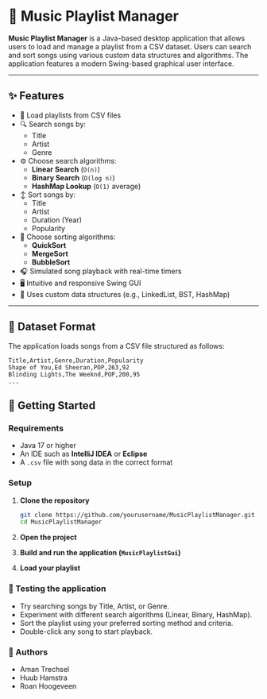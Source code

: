 # 🎵 Music Playlist Manager

**Music Playlist Manager** is a Java-based desktop application that allows users to load and manage a playlist from a CSV dataset. Users can search and sort songs using various custom data structures and algorithms. The application features a modern Swing-based graphical user interface.

---

## ✨ Features

- 📂 Load playlists from CSV files
- 🔍 Search songs by:
    - Title
    - Artist
    - Genre
- ⚙️ Choose search algorithms:
    - **Linear Search** (`O(n)`)
    - **Binary Search** (`O(log n)`)
    - **HashMap Lookup** (`O(1)` average)
- ↕️ Sort songs by:
    - Title
    - Artist
    - Duration (Year)
    - Popularity
- 🚀 Choose sorting algorithms:
    - **QuickSort**
    - **MergeSort**
    - **BubbleSort**
- 🎧 Simulated song playback with real-time timers
- 🖥️ Intuitive and responsive Swing GUI
- 🧠 Uses custom data structures (e.g., LinkedList, BST, HashMap)

---

## 📁 Dataset Format

The application loads songs from a CSV file structured as follows:

```csv
Title,Artist,Genre,Duration,Popularity
Shape of You,Ed Sheeran,POP,263,92
Blinding Lights,The Weeknd,POP,200,95
...
```

## 🚀 Getting Started

### Requirements

- Java 17 or higher
- An IDE such as **IntelliJ IDEA** or **Eclipse**
- A `.csv` file with song data in the correct format

### Setup

1. **Clone the repository**

   ```bash
   git clone https://github.com/yourusername/MusicPlaylistManager.git
   cd MusicPlaylistManager
2. **Open the project**
3. **Build and run the application (``MusicPlaylistGui``)**
4. **Load your playlist**

### 🧪 Testing the application
* Try searching songs by Title, Artist, or Genre.
* Experiment with different search algorithms (Linear, Binary, HashMap).
* Sort the playlist using your preferred sorting method and criteria.
* Double-click any song to start playback.

### 👤 Authors
* Aman Trechsel
* Huub Hamstra
* Roan Hoogeveen

